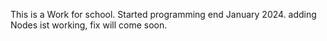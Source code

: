 This is a Work for school. Started programming end January 2024.
adding Nodes ist working, fix will come soon.
